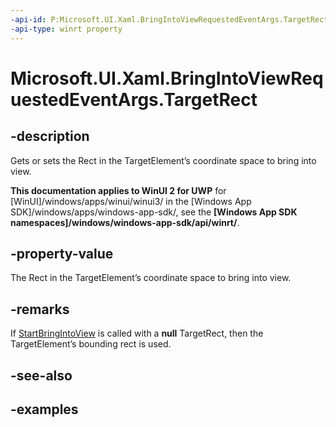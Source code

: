 ```yaml
---
-api-id: P:Microsoft.UI.Xaml.BringIntoViewRequestedEventArgs.TargetRect
-api-type: winrt property
---
```


<!-- Property syntax.
public Rect TargetRect { get;  set; }
-->

# Microsoft.UI.Xaml.BringIntoViewRequestedEventArgs.TargetRect

## -description

Gets or sets the Rect in the TargetElement’s coordinate space to bring into view.

**This documentation applies to WinUI 2 for UWP** for [WinUI]/windows/apps/winui/winui3/ in the [Windows App SDK]/windows/apps/windows-app-sdk/, see the **[Windows App SDK namespaces]/windows/windows-app-sdk/api/winrt/**.

## -property-value

The Rect in the TargetElement’s coordinate space to bring into view.

## -remarks

If [StartBringIntoView](uielement_startbringintoview_1818344798.md) is called with a **null** TargetRect, then the TargetElement’s bounding rect is used.

## -see-also

## -examples

